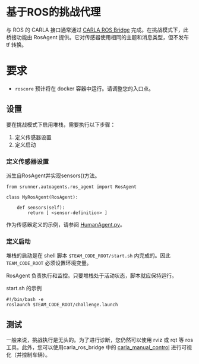 # 基于ROS的挑战代理

与 ROS 的 CARLA 接口通常通过 [CARLA ROS Bridge](https://github.com/carla-simulator/ros-bridge) 完成。在挑战模式下，此桥接功能由 RosAgent 提供。它对传感器使用相同的主题和消息类型，但不发布 tf 转换。
 
# 要求

* `roscore` 预计将在 docker 容器中运行。请调整您的入口点。

## 设置

要在挑战模式下启用堆栈，需要执行以下步骤：

1. 定义传感器设置
2. 定义启动

### 定义传感器设置

派生自RosAgent并实现sensors()方法。

    from srunner.autoagents.ros_agent import RosAgent

    class MyRosAgent(RosAgent):

        def sensors(self):
            return [ <sensor-definition> ]

作为传感器定义的示例，请参阅 [HumanAgent.py](../srunner/autoagents/human_agent.py)。 


### 定义启动

堆栈的启动是在 shell 脚本 `$TEAM_CODE_ROOT/start.sh` 内完成的。因此 `TEAM_CODE_ROOT` 必须设置环境变量。

RosAgent 负责执行和监控。只要堆栈处于活动状态，脚本就应保持运行。

start.sh 的示例

    #!/bin/bash -e
    roslaunch $TEAM_CODE_ROOT/challenge.launch


## 测试

一般来说，挑战执行是无头的。为了进行诊断，您仍然可以使用 rviz 或 rqt 等 ros 工具。此外，您可以使用carla_ros_bridge 中的 [carla_manual_control](https://github.com/carla-simulator/ros-bridge/tree/master/carla_manual_control) 进行可视化（并控制车辆）。

